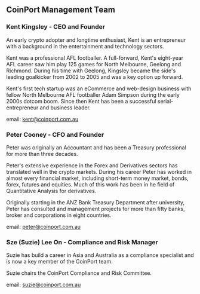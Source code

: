 ## CoinPort Management Team

### Kent Kingsley - CEO and Founder
An early crypto adopter and longtime enthusiast, Kent is an entrepreneur with a background in the entertainment and technology sectors. 

Kent was a professional AFL footballer. A full-forward, Kent's eight-year AFL career saw him play 125 games for North Melbourne, Geelong and Richmond. During his time with Geelong, Kingsley became the side's leading goalkicker from 2002 to 2005 and was a key option up forward.

Kent's first tech startup was an eCommerce and web-design business with fellow North Melbourne AFL footballer Adam Simpson during the early 2000s dotcom boom. Since then Kent has been a successful serial-entrepreneur and business leader.

email: kent@coinport.com.au

### Peter Cooney - CFO and Founder
Peter was originally an Accountant and has been a Treasury professional for more than three decades. 

Peter's extensive experience in the Forex and Derivatives sectors has translated well in the crypto markets. During his career Peter has worked in almost every financial market, including short-term money market, bonds, forex, futures and equities. Much of this work has been in he field of Quantitative Analysis for derivatives.

Originally starting in the ANZ Bank Treasury Department after university, Peter has consulted and management projects for more than fifty banks, broker and corporations in eight countries.

email: peter@coinport.com.au

### Sze (Suzie) Lee On - Compliance and Risk Manager
Suzie has build a career in Asia and Australia as a compliance specialist and is now a key member of the CoinPort team.

Suzie chairs the CoinPort Compliance and Risk Committee.

email: suzie@coinport.com.au
